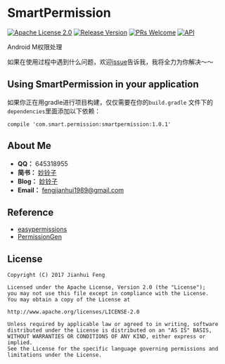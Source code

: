
# SmartPermission

[![Apache License 2.0][1]][2]
[![Release Version][30]][31]
[![PRs Welcome][32]][33]
[![API][3]][4]

Android M权限处理

如果在使用过程中遇到什么问题，欢迎[issue](https://github.com/SmartCodeLab/SmartPermission/issues)告诉我，我将全力为你解决～～

## Using SmartPermission in your application

如果你正在用gradle进行项目构建，仅仅需要在你的`build.gradle` 文件下的`dependencies`里面添加以下依赖：

```
compile 'com.smart.permission:smartpermission:1.0.1'
```

## About Me

- **QQ：**  645318955
- **简书：**  [妙铃子](http://www.jianshu.com/users/03ece7ed904a/latest_articles)
- **Blog：**  [妙铃子](http://blog.csdn.net/miaolingzi)
- **Email：**  fengjianhui1989@gmail.com

## Reference

- [easypermissions](https://github.com/googlesamples/easypermissions)
- [PermissionGen]( https://github.com/lovedise/PermissionGen)

## License
```
Copyright (C) 2017 Jianhui Feng

Licensed under the Apache License, Version 2.0 (the "License");
you may not use this file except in compliance with the License.
You may obtain a copy of the License at

http://www.apache.org/licenses/LICENSE-2.0

Unless required by applicable law or agreed to in writing, software
distributed under the License is distributed on an "AS IS" BASIS,
WITHOUT WARRANTIES OR CONDITIONS OF ANY KIND, either express or implied.
See the License for the specific language governing permissions and
limitations under the License.
```

[1]:https://img.shields.io/:license-apache-blue.svg
[2]:https://www.apache.org/licenses/LICENSE-2.0.html
[3]:https://img.shields.io/badge/API-14%2B-red.svg?style=flat
[4]:https://android-arsenal.com/api?level=14
[30]:https://img.shields.io/badge/release-1.0.1-red.svg
[31]:https://github.com/SmartCodeLab/SmartPermission/releases
[32]:https://img.shields.io/badge/PRs-welcome-brightgreen.svg
[33]:https://github.com/SmartCodeLab/SmartPermission/pulls
